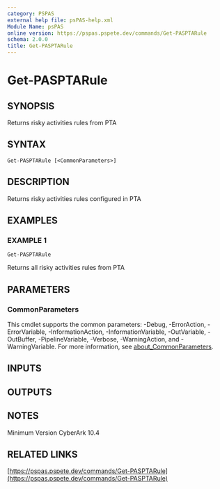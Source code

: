 ```yaml
---
category: PSPAS
external help file: psPAS-help.xml
Module Name: psPAS
online version: https://pspas.pspete.dev/commands/Get-PASPTARule
schema: 2.0.0
title: Get-PASPTARule
---
```


# Get-PASPTARule

## SYNOPSIS
Returns risky activities rules from PTA

## SYNTAX

```
Get-PASPTARule [<CommonParameters>]
```

## DESCRIPTION
Returns risky activities rules configured in PTA

## EXAMPLES

### EXAMPLE 1
```
Get-PASPTARule
```

Returns all risky activities rules from PTA

## PARAMETERS

### CommonParameters
This cmdlet supports the common parameters: -Debug, -ErrorAction, -ErrorVariable, -InformationAction, -InformationVariable, -OutVariable, -OutBuffer, -PipelineVariable, -Verbose, -WarningAction, and -WarningVariable. For more information, see [about_CommonParameters](http://go.microsoft.com/fwlink/?LinkID=113216).

## INPUTS

## OUTPUTS

## NOTES
Minimum Version CyberArk 10.4

## RELATED LINKS

[https://pspas.pspete.dev/commands/Get-PASPTARule](https://pspas.pspete.dev/commands/Get-PASPTARule)

